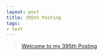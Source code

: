 ```yaml
---
layout: post
title: 395th Posting
tags: 
- text
---
```


> [Welcome to my 395th Posting](https://janghan-kor.tistory.com/1530)
